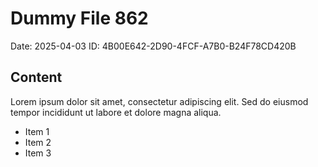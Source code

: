 # Dummy File 862

Date: 2025-04-03
ID: 4B00E642-2D90-4FCF-A7B0-B24F78CD420B

## Content

Lorem ipsum dolor sit amet, consectetur adipiscing elit.
Sed do eiusmod tempor incididunt ut labore et dolore magna aliqua.

* Item 1
* Item 2
* Item 3
